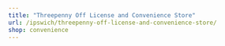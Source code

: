 ```yaml
---
title: "Threepenny Off License and Convenience Store"
url: /ipswich/threepenny-off-license-and-convenience-store/
shop: convenience
---
```

